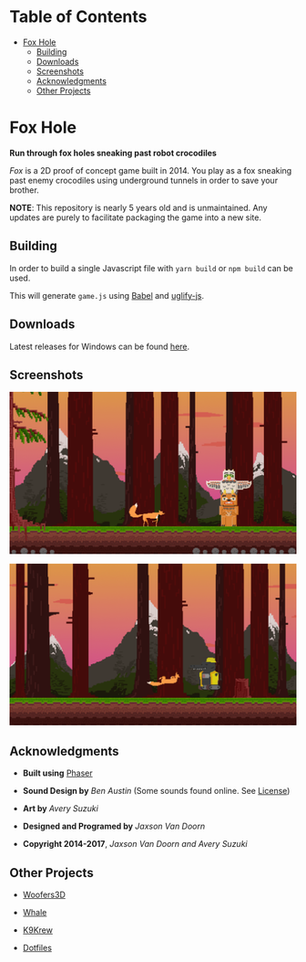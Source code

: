 
# Table of Contents

-   [Fox Hole](#orgca34b92)
    -   [Building](#org69ddb96)
    -   [Downloads](#org014ddcb)
    -   [Screenshots](#org744c92f)
    -   [Acknowledgments](#org29ed36d)
    -   [Other Projects](#orgb936f38)



<a id="orgca34b92"></a>

# Fox Hole

**Run through fox holes sneaking past robot crocodiles**

*Fox* is a 2D proof of concept game built in 2014.  You play as a fox sneaking past enemy crocodiles using underground tunnels in order to save your brother.

**NOTE**: This repository is nearly 5 years old and is unmaintained.  Any updates are purely to facilitate packaging the game into a new site.


<a id="org69ddb96"></a>

## Building

In order to build a single Javascript file with `yarn build` or `npm build` can be used.

This will generate `game.js` using [Babel](https://babeljs.io/) and [uglify-js](https://www.npmjs.com/package/uglify-js).


<a id="org014ddcb"></a>

## Downloads

Latest releases for Windows can be found [here](https://github.com/woofers/fox-hole/releases).


<a id="org744c92f"></a>

## Screenshots

![img](./screenshots/1.png "Screenshot 1")

![img](./screenshots/2.png "Screenshot 2")


<a id="org29ed36d"></a>

## Acknowledgments

-   **Built using** [Phaser](https://phaser.io/)

-   **Sound Design by** *Ben Austin* (Some sounds found online.  See [License](https://github.com/woofers/fox-hole/blob/master/assets/sfx/LICENSE))

-   **Art by** *Avery Suzuki*

-   **Designed and Programed by** *Jaxson Van Doorn*

-   **Copyright 2014-2017**, *Jaxson Van Doorn and Avery Suzuki*


<a id="orgb936f38"></a>

## Other Projects

-   [Woofers3D](https://github.com/woofers/woofers3d)

-   [Whale](https://github.com/woofers/whale)

-   [K9Krew](https://github.com/woofers/k9-krew)

-   [Dotfiles](https://github.com/woofers/dotfiles)
